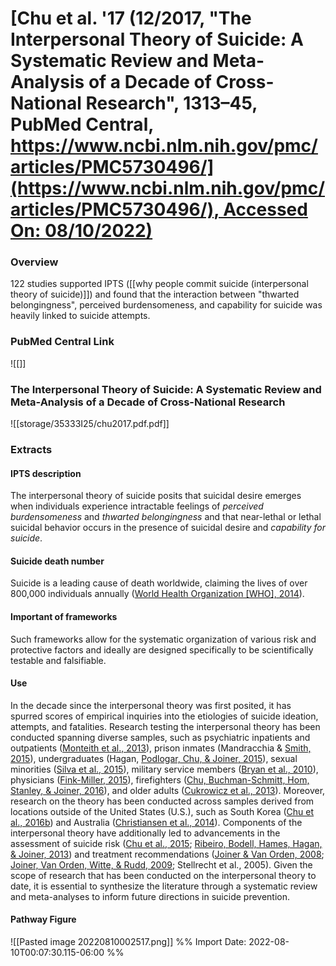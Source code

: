 # [**Chu et al.** **'17** (12/2017, "The Interpersonal Theory of Suicide: A Systematic Review and Meta-Analysis of a Decade of Cross-National Research", 1313–45, PubMed Central, [https://www.ncbi.nlm.nih.gov/pmc/articles/PMC5730496/](https://www.ncbi.nlm.nih.gov/pmc/articles/PMC5730496/), Accessed On: 08/10/2022)](zotero://select/library/items/AXIX9TPP)

### Overview
122 studies supported IPTS ([[why people commit suicide (interpersonal theory of suicide)]]) and found that the interaction between "thwarted belongingness", perceived burdensomeness, and capability for suicide was heavily linked to suicide attempts.
### PubMed Central Link
![[]]

### The Interpersonal Theory of Suicide: A Systematic Review and Meta-Analysis of a Decade of Cross-National Research
![[storage/35333I25/chu2017.pdf.pdf]]

### Extracts
#### IPTS description
The interpersonal theory of suicide posits that suicidal desire emerges when individuals experience intractable feelings of _perceived burdensomeness_ and _thwarted belongingness_ and that near-lethal or lethal suicidal behavior occurs in the presence of suicidal desire and _capability for suicide_.
#### Suicide death number
Suicide is a leading cause of death worldwide, claiming the lives of over 800,000 individuals annually ([World Health Organization [WHO], 2014](https://www.ncbi.nlm.nih.gov/pmc/articles/PMC5730496/#R233)).
#### Important of frameworks
Such frameworks allow for the systematic organization of various risk and protective factors and ideally are designed specifically to be scientifically testable and falsifiable.
#### Use
In the decade since the interpersonal theory was first posited, it has spurred scores of empirical inquiries into the etiologies of suicide ideation, attempts, and fatalities. Research testing the interpersonal theory has been conducted spanning diverse samples, such as psychiatric inpatients and outpatients ([Monteith et al., 2013](https://www.ncbi.nlm.nih.gov/pmc/articles/PMC5730496/#R140)), prison inmates (Mandracchia & [Smith, 2015](https://www.ncbi.nlm.nih.gov/pmc/articles/PMC5730496/#R132)), undergraduates (Hagan, [Podlogar, Chu, & Joiner, 2015](https://www.ncbi.nlm.nih.gov/pmc/articles/PMC5730496/#R84)), sexual minorities ([Silva et al., 2015](https://www.ncbi.nlm.nih.gov/pmc/articles/PMC5730496/#R188)), military service members ([Bryan et al., 2010](https://www.ncbi.nlm.nih.gov/pmc/articles/PMC5730496/#R24)), physicians ([Fink-Miller, 2015](https://www.ncbi.nlm.nih.gov/pmc/articles/PMC5730496/#R69)), firefighters ([Chu, Buchman-Schmitt, Hom, Stanley, & Joiner, 2016](https://www.ncbi.nlm.nih.gov/pmc/articles/PMC5730496/#R42)), and older adults ([Cukrowicz et al., 2013](https://www.ncbi.nlm.nih.gov/pmc/articles/PMC5730496/#R54)). Moreover, research on the theory has been conducted across samples derived from locations outside of the United States (U.S.), such as South Korea ([Chu et al., 2016b](https://www.ncbi.nlm.nih.gov/pmc/articles/PMC5730496/#R43)) and Australia ([Christiansen et al., 2014](https://www.ncbi.nlm.nih.gov/pmc/articles/PMC5730496/#R39)). Components of the interpersonal theory have additionally led to advancements in the assessment of suicide risk ([Chu et al., 2015](https://www.ncbi.nlm.nih.gov/pmc/articles/PMC5730496/#R188); [Ribeiro, Bodell, Hames, Hagan, & Joiner, 2013](https://www.ncbi.nlm.nih.gov/pmc/articles/PMC5730496/#R170)) and treatment recommendations ([Joiner & Van Orden, 2008](https://www.ncbi.nlm.nih.gov/pmc/articles/PMC5730496/#R111); [Joiner, Van Orden, Witte, & Rudd, 2009](https://www.ncbi.nlm.nih.gov/pmc/articles/PMC5730496/#R112); Stellrecht et al., 2005). Given the scope of research that has been conducted on the interpersonal theory to date, it is essential to synthesize the literature through a systematic review and meta-analyses to inform future directions in suicide prevention.
#### Pathway Figure
![[Pasted image 20220810002517.png]]
%% Import Date: 2022-08-10T00:07:30.115-06:00 %%

